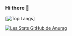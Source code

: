 ### Hi there 👋

[![Top Langs](https://github-readme-stats.vercel.app/api/top-langs/?username=AstrocodeX&layout=compact)]

[![Les Stats GitHub de Anurag](https://github-readme-stats.vercel.app/api?username=astrocodex)](https://github.com/anuraghazra/github-readme-stats)

